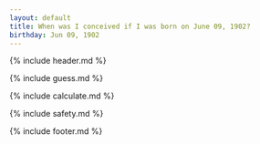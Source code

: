 ```yaml
---
layout: default
title: When was I conceived if I was born on June 09, 1902?
birthday: Jun 09, 1902
---
```


{% include header.md %}

{% include guess.md %}

{% include calculate.md %}

{% include safety.md %}

{% include footer.md %}




